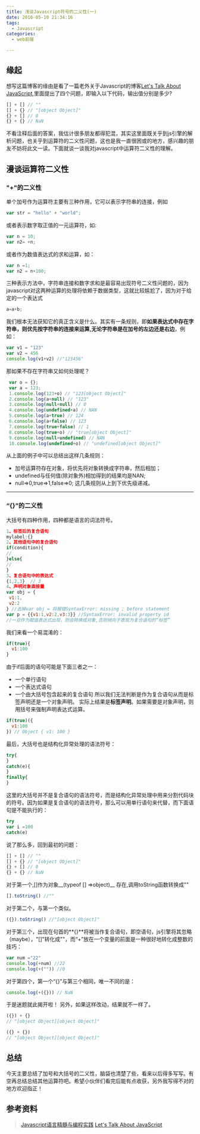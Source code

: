 ```yaml
---
title: 浅谈Javascript符号的二义性(一)
date: 2016-05-10 21:34:16
tags: 
  - Javascript
categories: 
  - web前端

---
```

## 缘起
想写这篇博客的缘由是看了一篇老外关于Javascript的博客[Let's Talk About JavaScript](https://blog.mariusschulz.com/2016/04/25/lets-talk-about-javascript),里面提出了四个问题，即输入以下代码，输出值分别是多少?

``` javascript
[] + [] // ""
[] + {} // "[object Object]"
{} + [] // 0
{} + {} // NaN
```
不看注释后面的答案，我估计很多朋友都得犯混，其实这里面既关乎到js引擎的解析问题，也关乎到运算符的二义性问题，这也是我一直很困或的地方，感兴趣的朋友不妨将此文一读。下面就谈一谈我对javascript中运算符二义性的理解。

<!-- more -->

## 漫谈运算符二义性

###  "+"的二义性
 单个加号作为运算符主要有三种作用，它可以表示字符串的连接，例如
``` javascript
var str = "hello" + "world";
```
或者表示数字取正值的一元运算符，如:
``` javascript
var n = 10;
var n2= +n;
```
或者作为数值表达式的求和运算，如：
``` javascript
var n =1;
var n2 = n+100;
```
三种表示方法中，字符串连接和数字求和是最容易出现符号二义性问题的，因为javascript对这两种运算的处理将依赖于数据类型，这就比较尴尬了，因为对于给定的一个表达式
``` javascript
a=a+b;
```
我们根本无法获知它的真正含义是什么。其实有一条规则，即**如果表达式中存在字符串，则优先按字符串的连接来运算,无论字符串是在加号的左边还是右边**，例如：
```javascript
var v1 = "123"
var v2 = 456
console.log(v1+v2) //"123456"
```
那如果不存在字符串又如何处理呢？
``` javascript
 var o = {};
 var a = 123;
 1.console.log(123+o) // "123[object Object]"
 2.console.log(a+null) // "123"
 3.console.log(null+null) // 0
 4.console.log(undefined+a) // NAN
 5.console.log(a+true) // 124
 6.console.log(a+false) // 123
 7.console.log(true+false) // 1
 8.console.log(true+o) // "true[object Object]"
 9.console.log(null+undefined) // NAN
 10.console.log(undefined+o) // "undefined[object Object]"
```
从上面的例子中可以总结出这样几条规则：
   
 - 加号运算符存在对象，将优先将对象转换成字符串，然后相加；
 - undefined与任何值(除对象外)相加得到的结果均是NAN;
 - null=>0,true=>1,false=>0;
这几条规则从上到下优先级递减。

---

### “{}”的二义性
大括号有四种作用，四种都是语言的词法符号。
``` javascript
1、标签后的复合语句
mylabel:{}
2、其他语句中的复合语句
if(condition){
//
}else{
//
}
3、复合语句中的表达式
{1,2,3}  // 3
4、声明对象直接量
var obj = {
 v1:1,
 v2:2
} //去掉var obj = 将报错SyntaxError: missing ; before statement
var p = {{v1:1,v2:2,v3:3}} //SyntaxError: invalid property id
//一旦作为赋值表达式出现，则会转换成对象,否则倾向于表现为复合语句的“标签”
```
我们来看一个易混淆的：
``` javascript
if(true){
  v1:100
}
```
由于if后面的语句可能是下面三者之一：

 - 一个单行语句
 - 一个表达式语句
 - 一个由大括号包含起来的复合语句
所以我们无法判断是作为复合语句从而是标签声明还是一个对象声明。
实际上结果是**标签声明**。如果需要是对象声明，则用括号来强制声明表达式运算。
``` javascript
if(true)({
  v1:100
}) // Object { v1: 100 }
```
最后，大括号也是结构化异常处理的语法符号：
``` javascript
try{
}
catch(e){
}
finally{
}
```
这里的大括号并不是复合语句的语法符号，而是结构化异常处理中用来分割代码块的符号。因为如果是复合语句的语法符号，那么可以用单行语句来代替，而下面语句是不能执行的：
``` javascript
try
var i =100
catch(e)
```
说了那么多，回到最初的问题：
``` javascript
[] + [] // ""
[] + {} // "[object Object]"
{} + [] // 0
{} + {} // NaN
```
对于第一个,[]作为对象__(typeof [] =>object)__
存在,调用toString函数转换成""

``` javascript
[].toString() //""
```
对于第二个，与第一个类似。
``` javascript
({}).toString() //"[object Object]"
```
对于第三个，出现在句首的**{}**将被当作复合语句，即空语句，js引擎将其忽略（maybe），"[]"转化成""，而“+”放在一个变量的前面是一种很好地转化成整数的技巧：
``` javascript
var num ="22"
console.log(+num) //22
console.log(+("")) //0
```
对于第四个，第一个“{}”与第三个相同，唯一不同的是：
``` javascript
console.log(+({})) // NaN
```
于是迷题就此揭开啦！
另外，如果这样改动，结果就不一样了。
``` javascript
({}) + {}
// "[object Object][object Object]"

({} + {})
// "[object Object][object Object]"
```


## 总结
今天主要总结了加号和大括号的二义性，脑袋也清楚了些，看来以后得多写写。有空再总结总结其他运算符吧。希望小伙伴们看完后能有点收获，另外我写得不对的地方欢迎指正！



## 参考资料
> [Javascript语言精髓与编程实践][1]
> [Let's Talk About JavaScript][2]




[1]:  "http://www.duokan.com/book/84607" "Javascript语言精髓与编程实践 周爱民"
[2]:  "https://blog.mariusschulz.com/2016/04/25/lets-talk-about-javascript" "Let's Talk About JavaScript"

